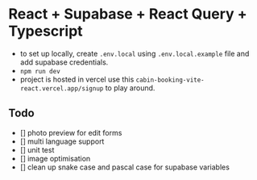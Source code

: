 # React + Supabase + React Query + Typescript
- to set up locally, create `.env.local` using `.env.local.example` file and add supabase credentials. 
- `npm run dev`
- project is hosted in vercel use this `cabin-booking-vite-react.vercel.app/signup` to play around.

## Todo 
- [] photo preview for edit forms
- [] multi language support
- [] unit test
- [] image optimisation 
- [] clean up snake case and pascal case for supabase variables


